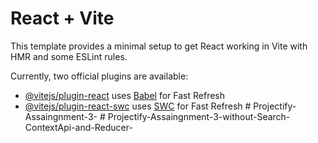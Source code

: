 # React + Vite

This template provides a minimal setup to get React working in Vite with HMR and some ESLint rules.

Currently, two official plugins are available:

- [@vitejs/plugin-react](https://github.com/vitejs/vite-plugin-react/blob/main/packages/plugin-react/README.md) uses [Babel](https://babeljs.io/) for Fast Refresh
- [@vitejs/plugin-react-swc](https://github.com/vitejs/vite-plugin-react-swc) uses [SWC](https://swc.rs/) for Fast Refresh
#   P r o j e c t i f y - A s s a i n g n m e n t - 3 -  
 #   P r o j e c t i f y - A s s a i n g n m e n t - 3 - w i t h o u t - S e a r c h - C o n t e x t A p i - a n d - R e d u c e r -  
 